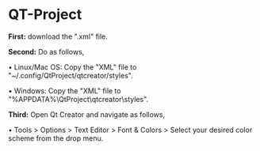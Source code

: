 # QT-Project

**First:**  download the ".xml" file.

**Second:** Do as follows,

• Linux/Mac OS: Copy the "XML" file to "~/.config/QtProject/qtcreator/styles".

• Windows: Copy the "XML" file to "%APPDATA%\QtProject\qtcreator\styles".

**Third:** Open Qt Creator and navigate as follows,

• Tools > Options > Text Editor > Font & Colors > Select your desired color scheme from the drop menu.
